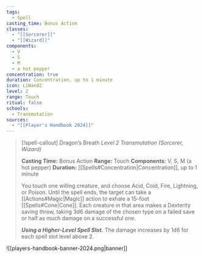 ```yaml
---
tags:
  - Spell
casting_time: Bonus Action
classes:
  - "[[Sorcerer]]"
  - "[[Wizard]]"
components:
  - V
  - S
  - M
  - a hot pepper
concentration: true
duration: Concentration, up to 1 minute
icon: LiWand2
level: 2
range: Touch
ritual: false
schools:
  - Transmutation
sources: 
  - "[[Player's Handbook 2024]]"
---
```

>[!spell-callout] Dragon’s Breath
>_Level 2 Transmutation (Sorcerer, Wizard)_
>
>**Casting Time:** Bonus Action
>**Range:** Touch
>**Components:** V, S, M (a hot pepper)
>**Duration:** [[Spells#Concentration\|Concentration]], up to 1 minute
>
>You touch one willing creature, and choose Acid, Cold, Fire, Lightning, or Poison. Until the spell ends, the target can take a [[Actions#Magic\|Magic]] action to exhale a 15-foot [[Spells#Cone\|Cone]]. Each creature in that area makes a Dexterity saving throw, taking 3d6 damage of the chosen type on a failed save or half as much damage on a successful one.
>
>**_Using a Higher-Level Spell Slot._** The damage increases by 1d6 for each spell slot level above 2.


![[players-handbook-banner-2024.png|banner]]